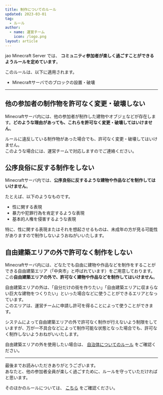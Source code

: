 ```yaml
---
title: 制作についてのルール
updated: 2023-03-01
tag:
  - ルール
author:
  - name: 運営チーム
    icon: /logo.png
layout: article
---
```


jao Minecraft Server では、 **コミュニティ参加者が楽しく過ごすことができるようルールを定めています**。

このルールは、以下に適用されます。

- Minecraftサーバでのブロックの設置・破壊

---

## 他の参加者の制作物を許可なく変更・破壊しない

Minecraftサーバ内には、他の参加者が制作した建物やオブジェなどが存在します。**どのような理由があっても、これらを許可なく変更・破壊してはいけません**。

ルールに違反している制作物があった場合でも、許可なく変更・破壊してはいけません。  
このような場合には、運営チームで対応しますのでご連絡ください。

## 公序良俗に反する制作をしない

Minecraftサーバ内では、**公序良俗に反するような建物や作品などを制作してはいけません**。

たとえば、以下のようなものです。

- 性に関する表現
- 暴力や犯罪行為を肯定するような表現
- 基本的人権を侵害するような表現

特に、性に関する表現またはそれを想起させるものは、未成年の方が見る可能性がありますので制作しないようおねがいいたします。

## 自由建築エリアの外で許可なく制作をしない

Minecraftサーバ内には、どなたでも自由に建物や作品などを制作をすることができる自由建築エリア（「中央市」と呼ばれています）をご用意しております。  
この**自由建築エリアの外で、許可なく建物や作品などを制作してはいけません**。

自由建築エリアの外は、「自分だけの街を作りたい」「自由建築エリアに収まらない巨大な建物をつくりたい」といった場合などに使うことができるエリアとなっています。  
このエリアは、運営チームに申請し許可を得ることによって使うことができます。

システムによって自由建築エリアの外で許可なく制作が行えないよう制限をしていますが、万が一不具合などによって制作可能な状態となった場合でも、許可なく制作しないようおねがいいたします。

自由建築エリアの外を使用したい場合は、 [自治体についてのルール](/docs/rules/city) をご確認ください。

---

最後までお読みいただきありがとうございます。  
あなたと、他の参加者全員が楽しく過ごすために、ルールを守っていただければと思います。

そのほかのルールについては、 [こちら](/docs/rules) をご確認ください。

